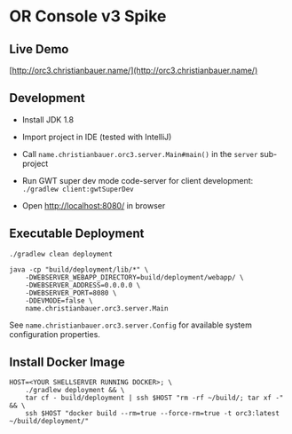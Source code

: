 # OR Console v3 Spike

Live Demo
---

[http://orc3.christianbauer.name/](http://orc3.christianbauer.name/)


Development
---

* Install JDK 1.8

* Import project in IDE (tested with IntelliJ)

* Call `name.christianbauer.orc3.server.Main#main()` in the `server` sub-project

* Run GWT super dev mode code-server for client development: `./gradlew client:gwtSuperDev`

* Open [http://localhost:8080/](http://localhost:8080/) in browser

Executable Deployment
---

    ./gradlew clean deployment

    java -cp "build/deployment/lib/*" \
        -DWEBSERVER_WEBAPP_DIRECTORY=build/deployment/webapp/ \
        -DWEBSERVER_ADDRESS=0.0.0.0 \
        -DWEBSERVER_PORT=8080 \
        -DDEVMODE=false \
        name.christianbauer.orc3.server.Main

See `name.christianbauer.orc3.server.Config` for available system configuration properties.

Install Docker Image
---

    HOST=<YOUR SHELLSERVER RUNNING DOCKER>; \
        ./gradlew deployment && \
        tar cf - build/deployment | ssh $HOST "rm -rf ~/build/; tar xf -" && \
        ssh $HOST "docker build --rm=true --force-rm=true -t orc3:latest ~/build/deployment/"

